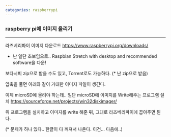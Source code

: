 ```yaml
---
categories: raspberrypi
---
```


### raspberry pi에 이미지 올리기

---
라즈베리파이 이미지 다운로드
https://www.raspberrypi.org/downloads/
 * 난 일단 초보임으로..  Raspbian Stretch with desktop and recommended software을 다운!
 
보다시피 zip으로 받을 수도 있고, Torrent로도 가능하다.
(* 난 zip으로 받음)

압축을 풀면 아래와 같이 거대한 이미지 파일이 생긴다.

이제 microSD에 올려야 하는데.. 
 일단 microSD에 이미지를 Write해주는 프로그램 설치
 https://sourceforge.net/projects/win32diskimager/
 
위 프로그램을 설치하고 이미지를 write 해준 뒤,
그대로 라즈베리파이에 꼽아주면 된다.

(* 문제가 하나 있다.. 한글이 다 깨져서 나온다.
이건... 다음에..)
 
